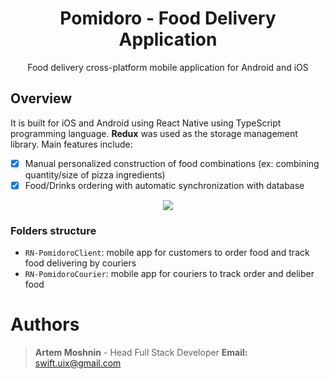 <h1 align="center">Pomidoro - Food Delivery Application </h1>
<p align="center">Food delivery cross-platform mobile application for Android and iOS</p>

## Overview

It is built for iOS and Android using React Native using TypeScript programming language. **Redux** was used as the storage management library.
Main features include:
- [x] Manual personalized construction of food combinations (ex: combining quantity/size of pizza ingredients)
- [x] Food/Drinks ordering with automatic synchronization with database

<div align="center">
  <img src="./Pomidoro-W.png" />
</div>

### Folders structure

- `RN-PomidoroClient`: mobile app for customers to order food and track food delivering by couriers
- `RN-PomidoroCourier`: mobile app for couriers to track order and deliber food

# Authors

> **Artem Moshnin** - Head Full Stack Developer
> **Email:** swift.uix@gmail.com
